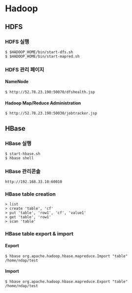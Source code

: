 Hadoop
======

HDFS
----

### HDFS 실행 

```
$ $HADOOP_HOME/bin/start-dfs.sh
$ $HADOOP_HOME/bin/start-mapred.sh
```

### HDFS 관리 페이지

#### NameNode
```
$ http://52.78.23.190:50070/dfshealth.jsp
```

#### Hadoop Map/Reduce Administration
```
$ http://52.78.23.190:50030/jobtracker.jsp
```

HBase
-----

### HBase 실행
```
$ start-hbase.sh
$ hbase shell
```

### HBase 관리콘솔

```
http://192.168.33.10:60010
```

### HBase table creation

```
> list
> create 'table', 'cf'
> put 'table', 'row1', 'cf', 'value1'
> get 'table', 'row1'
> scan 'table'
```

### HBase table export & import

#### Export
```
$ hbase org.apache.hadoop.hbase.mapreduce.Import "table" /home/ndap/test
```

#### Import
```
$ hbase org.apache.hadoop.hbase.mapreduce.Export "table" /home/ndap/test
```

